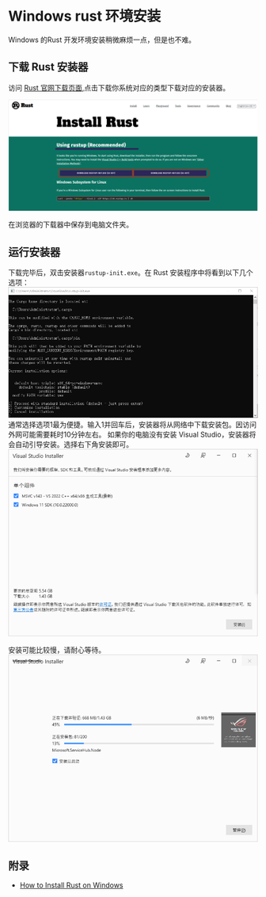 
# Windows rust 环境安装

Windows 的Rust 开发环境安装稍微麻烦一点，但是也不难。

## 下载 Rust 安装器
访问 [Rust 官网下载页面](https://www.rust-lang.org/tools/install),点击下载你系统对应的类型下载对应的安装器。

![alt text](./img/windows_install_page.png)

在浏览器的下载器中保存到电脑文件夹。

## 运行安装器
下载完毕后，双击安装器`rustup-init.exe`。在 Rust 安装程序中将看到以下几个选项：
![alt text](./img/install_consol.png)
通常选择选项1最为便捷。输入1并回车后，安装器将从网络中下载安装包。因访问外网可能需要耗时10分钟左右。
如果你的电脑没有安装 Visual Studio，安装器将会自动引导安装。选择右下角安装即可。
![alt text](./img/visual_studio_install.png)

安装可能比较慢，请耐心等待。
![alt text](./img/visual_studio_installing.png)


## 附录
- [How to Install Rust on Windows](https://ultahost.com/knowledge-base/install-rust-on-windows/)